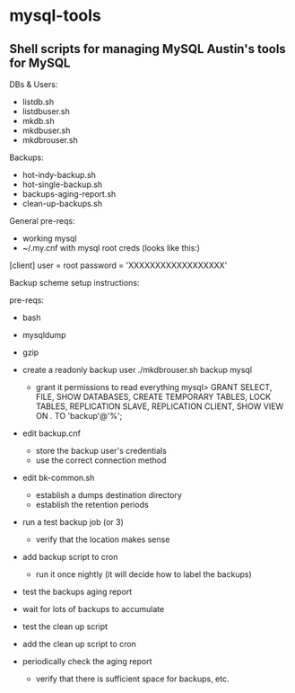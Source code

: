 mysql-tools
===========

Shell scripts for managing MySQL
Austin's tools for MySQL
------------------------

DBs & Users:
 - listdb.sh
 - listdbuser.sh
 - mkdb.sh
 - mkdbuser.sh
 - mkdbrouser.sh 


Backups: 
 - hot-indy-backup.sh
 - hot-single-backup.sh
 - backups-aging-report.sh
 - clean-up-backups.sh



General pre-reqs:

 - working mysql
 - ~/.my.cnf with mysql root creds  (looks like this:)

  [client]
  user     = root
  password = 'XXXXXXXXXXXXXXXXXX'




Backup scheme setup instructions:

  pre-reqs:
   - bash
   - mysqldump
   - gzip


- create a readonly backup user 
     ./mkdbrouser.sh backup mysql
  - grant it permissions to read everything
     mysql> GRANT SELECT, FILE, SHOW DATABASES, CREATE TEMPORARY TABLES, LOCK TABLES, REPLICATION SLAVE, REPLICATION CLIENT, SHOW VIEW ON *.* TO 'backup'@'%';

- edit backup.cnf 
  - store the backup user's credentials
  - use the correct connection method

- edit bk-common.sh  
  - establish a dumps destination directory
  - establish the retention periods

- run a test backup job (or 3)
  - verify that the location makes sense
  
- add backup script to cron
  - run it once nightly (it will decide how to label the backups)

- test the backups aging report

- wait for lots of backups to accumulate

- test the clean up script

- add the clean up script to cron

- periodically check the aging report
  - verify that there is sufficient space for backups, etc.




